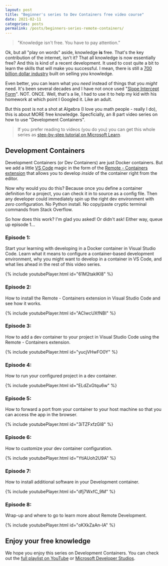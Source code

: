 ```yaml
---
layout: post
title: "Beginner's series to Dev Containers free video course"
date: 2021-02-11
categories: posts
permalink: /posts/beginners-series-remote-containers/
---
```


> "Knowledge isn't free. You have to pay attention."

Ok, but all "play on words" aside, knowledge **is** free. That's the key contribution of the internet, isn't it? That all knowledge is now essentially free? And this is kind of a recent development. It used to cost quite a bit to learn the skills that will make you successful. I mean, there is still a [700 billion dollar industry](https://nces.ed.gov/programs/coe/indicator_cud.asp#:~:text=In%202017%E2%80%9318%2C%20total%20revenues,at%20private%20for%2Dprofit%20institutions.) built on selling you knowledge.

Even better, you can learn what you _need_ instead of things that you _might_ need. It's been several decades and I have not once used "[Slope Intercept Form](https://www.khanacademy.org/math/algebra/x2f8bb11595b61c86:forms-of-linear-equations/x2f8bb11595b61c86:intro-to-slope-intercept-form/a/introduction-to-slope-intercept-form)". NOT. ONCE. Well, that's a lie, I had to use it to help my kid with his homework at which point I Googled it. Like an adult. 

But this post is not a shot at Algebra (I love you math people - really I do), this is about MORE free knowledge. Specficially, an 8 part video series on how to use "Development Containers".

> If you prefer reading to videos (you do you) you can get this whole series as [step-by-step tutorial on Microsoft Learn](https://docs.microsoft.com/en-us/learn/modules/use-docker-container-dev-env-vs-code?WT.mc_id=devcloud-11496-buhollan).

## Development Containers

Development Containers (or Dev Containers) are just Docker containers. But we add a little [VS Code](https://code.visualstudio.com/download?WT.mc_id=devcloud-11496-buhollan) magic in the form of the [Remote - Containers extension](https://marketplace.visualstudio.com/items?itemName=ms-vscode-remote.remote-containers&WT.mc_id=devcloud-11496-buhollan) that allows you to develop _inside_ of the container right from the editor. 

Now why would you do this? Because once you define a container definition for a project, you can check it in to source as a config file. Then any developer could immediately spin up the right dev environment with _zero_ configuration. No Python install. No copy/paste cryptic terminal commands from Stack Overflow.

So how does this work? I'm glad you asked! Or didn't ask! Either way, queue up episode 1...

### Episode 1: 

Start your learning with developing in a Docker container in Visual Studio Code. Learn what it means to configure a container-based development environment, why you might want to develop in a container in VS Code, and what lies ahead in the rest of this video series. 

{% include youtubePlayer.html id="61M2takIKl8" %}

### Episode 2: 

How to install the Remote - Containers extension in Visual Studio Code and see how it works.

{% include youtubePlayer.html id="ACIwcUXfNBI" %}

### Episode 3: 

How to add a dev container to your project in Visual Studio Code using the Remote - Containers extension.

{% include youtubePlayer.html id="yucjVHwFO0Y" %}

### Episode 4:

How to run your configured project in a dev container.

{% include youtubePlayer.html id="ELdZxGtqu6w" %}

### Episode 5:

How to forward a port from your container to your host machine so that you can access the app in the browser.

{% include youtubePlayer.html id="3iTZFxfzGl8" %}

### Episode 6:

How to customize your dev container configuration.

{% include youtubePlayer.html id="YtiAUoh2U9A" %}

### Episode 7:

How to install additional software in your Development container.

{% include youtubePlayer.html id="dfj7WxfC_9M" %}

### Episode 8:

Wrap-up and where to go to learn more about Remote Development.

{% include youtubePlayer.html id="oKXkZaAn-IA" %}

## Enjoy your free knowledge

We hope you enjoy this series on Development Containers. You can check out the [full playlist on YouTube](https://www.youtube.com/watch?v=61M2takIKl8&list=PLj6YeMhvp2S5G_X6ZyMc8gfXPMFPg3O31) or [Microsoft Developer Studios](https://dev.azure.com/devrel/Cloud%20Advocacy/_boards/board/t/Developer%20Cloud/Work%20Items?WT.mc_id=devcloud-11496-buhollan). 